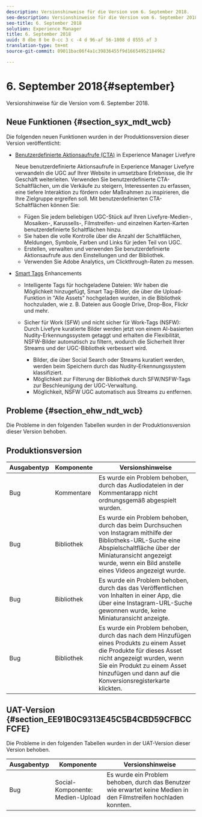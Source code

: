 ```yaml
---
description: Versionshinweise für die Version vom 6. September 2018.
seo-description: Versionshinweise für die Version vom 6. September 2018.
seo-title: 6. September 2018
solution: Experience Manager
title: 6. September 2018
uuid: 8 dbe 8 be 0-cc 3 c -4 d 96-af 56-1808 d 8555 af 3
translation-type: tm+mt
source-git-commit: 09011bac06f4a1c39836455f9d16654952184962

---
```



# 6. September 2018{#september}

Versionshinweise für die Version vom 6. September 2018.

## Neue Funktionen {#section_syx_mdt_wcb}

Die folgenden neuen Funktionen wurden in der Produktionsversion dieser Version veröffentlicht:

* [Benutzerdefinierte Aktionsaufrufe (CTA)](/help/using/c-features-livefyre/c-call-to-action-button.md#topic_EBE23A0F827645E0A0C619DCF3872EE5) in Experience Manager Livefyre

   Neue benutzerdefinierte Aktionsaufrufe in Experience Manager Livefyre verwandeln die UGC auf Ihrer Website in umsetzbare Erlebnisse, die Ihr Geschäft weiterleiten. Verwenden Sie benutzerdefinierte CTA-Schaltflächen, um die Verkäufe zu steigern, Interessenten zu erfassen, eine tiefere Interaktion zu fördern oder Maßnahmen zu inspirieren, die Ihre Zielgruppe ergreifen soll. Mit benutzerdefinierten CTA-Schaltflächen können Sie:

   * Fügen Sie jedem beliebigen UGC-Stück auf Ihren Livefyre-Medien-, Mosaiken-, Karussells-, Filmstreifen- und einzelnen Karten-Karten benutzerdefinierte Schaltflächen hinzu.
   * Sie haben die volle Kontrolle über die Anzahl der Schaltflächen, Meldungen, Symbole, Farben und Links für jeden Teil von UGC.
   * Erstellen, verwalten und verwenden Sie benutzerdefinierte Aktionsaufrufe aus den Einstellungen und der Bibliothek.
   * Verwenden Sie Adobe Analytics, um Clickthrough-Raten zu messen.

* [Smart Tags](/help/using/c-features-livefyre/c-smart-tags/c-smart-tags.md#c_smart_tags) Enhancements

   * Intelligente Tags für hochgeladene Dateien: Wir haben die Möglichkeit hinzugefügt, Smart Tag-Bilder, die über die Upload-Funktion in &quot;Alle Assets&quot; hochgeladen wurden, in die Bibliothek hochzuladen, wie z. B. Dateien aus Google Drive, Drop-Box, Flickr und mehr.
   * Sicher für Work (SFW) und nicht sicher für Work-Tags (NSFW): Durch Livefyre kuratierte Bilder werden jetzt von einem AI-basierten Nudity-Erkennungssystem getaggt und erhalten die Flexibilität, NSFW-Bilder automatisch zu filtern, wodurch die Sicherheit Ihrer Streams und der UGC-Bibliothek verbessert wird.

      * Bilder, die über Social Search oder Streams kuratiert werden, werden beim Speichern durch das Nudity-Erkennungssystem klassifiziert.
      * Möglichkeit zur Filterung der Bibliothek durch SFW/NSFW-Tags zur Beschleunigung der UGC-Verwaltung.
      * Möglichkeit, NSFW UGC automatisch aus Streams zu entfernen.

## Probleme {#section_ehw_ndt_wcb}

Die Probleme in den folgenden Tabellen wurden in der Produktionsversion dieser Version behoben.

## Produktionsversion

| **Ausgabentyp** | **Komponente** | **Versionshinweise** |
|---|---|---|
| Bug | Kommentare | Es wurde ein Problem behoben, durch das Audiodateien in der Kommentarapp nicht ordnungsgemäß abgespielt wurden. |
| Bug | Bibliothek | Es wurde ein Problem behoben, durch das beim Durchsuchen von Instagram mithilfe der Bibliotheks-URL-Suche eine Abspielschaltfläche über der Miniaturansicht angezeigt wurde, wenn ein Bild anstelle eines Videos angezeigt wurde. |
| Bug | Bibliothek | Es wurde ein Problem behoben, durch das das Veröffentlichen von Inhalten in einer App, die über eine Instagram-URL-Suche gewonnen wurde, keine Miniaturansicht anzeigte. |
| Bug | Bibliothek | Es wurde ein Problem behoben, durch das nach dem Hinzufügen eines Produkts zu einem Asset die Produkte für dieses Asset nicht angezeigt wurden, wenn Sie ein Produkt zu einem Asset hinzufügen und dann auf die Konversionsregisterkarte klickten. |

## UAT-Version {#section_EE91B0C9313E45C5B4CBD59CFBCCFCFE}

Die Probleme in den folgenden Tabellen wurden in der UAT-Version dieser Version behoben.

| **Ausgabentyp** | **Komponente** | **Versionshinweise** |
|---|---|---|
| Bug | Social-Komponente: Medien-Upload | Es wurde ein Problem behoben, durch das Benutzer wie erwartet keine Medien in den Filmstreifen hochladen konnten. |

